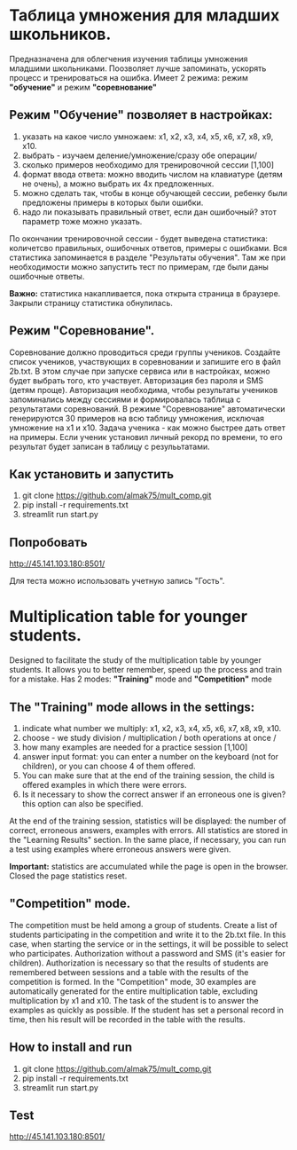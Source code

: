 # Таблица умножения для младших школьников. 
Предназначена для облегчения изучения таблицы умножения младшими школьниками. Поозволяет лучше запоминать, ускорять процесс и тренироваться на ошибка. Имеет 2 режима: режим **"обучение"** и режим **"соревнование"**

## Режим "Обучение" позволяет в настройках:
  1. указать на какое число умножаем: х1, х2, х3, х4, х5, х6, х7, х8, х9, х10.
  2. выбрать - изучаем деление/умножение/сразу обе операции/
  3. сколько примеров необходимо для тренировочной сессии [1,100]
  4. формат ввода ответа: можно вводить числом на клавиатуре (детям не очень), а можно выбрать их 4х предложенных.
  5. можно сделать так, чтобы в конце обучающей сессии, ребенку были предложены примеры в которых были ошибки.
  6. надо ли показывать правильный ответ, если дан ошибочный? этот параметр тоже можно указать. 

По окончании тренировочной сессии - будет выведена статистика: количетсво  правильных, ошибочных ответов, примеры с ошибками. Вся статистика запоминается в разделе "Результаты обучения". Там же при необходимости можно запустить тест по примерам, где были даны ошибочные ответы.
  
  **Важно:** статистика накапливается, пока открыта страница в браузере. Закрыли страницу статистика обнулилась.

## Режим "Соревнование". 
Соревнование должно проводиться среди группы учеников. Создайте список учеников, участвующих в соревновании и запишите его в файл 2b.txt. В этом случае при запуске сервиса или в настройках, можно будет выбрать того, кто участвует.
Авторизация без пароля и SMS (детям проще). Авторизация необходима, чтобы результаты учеников запоминались между сессиями и формировалась таблица с результатами соревнований.
В режиме "Соревнование" автоматически генерируются 30 примеров на всю таблицу умножения, исключая умножение на х1 и х10. Задача ученика - как можно быстрее дать ответ на примеры. Если ученик установил личный рекорд по времени, то его результат будет записан в таблицу с резулььтатами.

## Как установить и запустить
1. git clone https://github.com/almak75/mult_comp.git
2. pip install -r requirements.txt
3. streamlit run start.py

## Попробовать
http://45.141.103.180:8501/

Для теста можно использовать учетную запись "Гость".


# Multiplication table for younger students.
Designed to facilitate the study of the multiplication table by younger students. It allows you to better remember, speed up the process and train for a mistake. Has 2 modes: **"Training"** mode and **"Competition"** mode

## The "Training" mode allows in the settings:
   1. indicate what number we multiply: x1, x2, x3, x4, x5, x6, x7, x8, x9, x10.
   2. choose - we study division / multiplication / both operations at once /
   3. how many examples are needed for a practice session [1,100]
   4. answer input format: you can enter a number on the keyboard (not for children), or you can choose 4 of them offered.
   5. You can make sure that at the end of the training session, the child is offered examples in which there were errors.
   6. Is it necessary to show the correct answer if an erroneous one is given? this option can also be specified.

At the end of the training session, statistics will be displayed: the number of correct, erroneous answers, examples with errors. All statistics are stored in the "Learning Results" section. In the same place, if necessary, you can run a test using examples where erroneous answers were given.
  
   **Important:** statistics are accumulated while the page is open in the browser. Closed the page statistics reset.

## "Competition" mode.
The competition must be held among a group of students. Create a list of students participating in the competition and write it to the 2b.txt file. In this case, when starting the service or in the settings, it will be possible to select who participates.
Authorization without a password and SMS (it's easier for children). Authorization is necessary so that the results of students are remembered between sessions and a table with the results of the competition is formed.
In the "Competition" mode, 30 examples are automatically generated for the entire multiplication table, excluding multiplication by x1 and x10. The task of the student is to answer the examples as quickly as possible. If the student has set a personal record in time, then his result will be recorded in the table with the results.

## How to install and run
1. git clone https://github.com/almak75/mult_comp.git
2. pip install -r requirements.txt
3. streamlit run start.py

## Test
http://45.141.103.180:8501/
